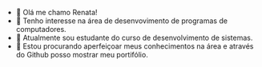 - 👋 Olá me chamo Renata!
- 👀 Tenho interesse na área de desenvovimento de programas de computadores.
- 🌱 Atualmente sou estudante do curso de desenvolvimento de sistemas.
- 💞️ Estou procurando aperfeiçoar meus conhecimentos na área e através do Github posso mostrar meu portifólio.

<!---
kerollen-leal/kerollen-leal is a ✨ special ✨ repository because its `README.md` (this file) appears on your GitHub profile.
You can click the Preview link to take a look at your changes.
--->
